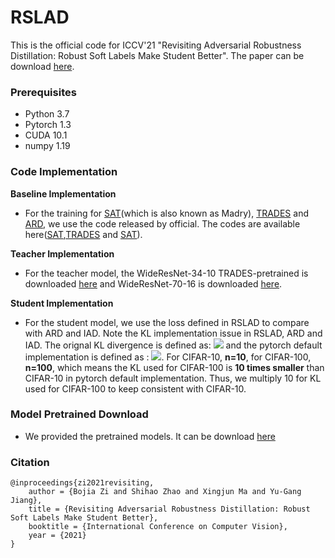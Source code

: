# RSLAD
This is the official code for ICCV'21 "Revisiting Adversarial Robustness Distillation: Robust Soft Labels Make Student Better". The paper can be download [here](https://arxiv.org/abs/2108.07969).

### Prerequisites
* Python 3.7
* Pytorch 1.3
* CUDA 10.1
* numpy 1.19

### Code Implementation
**Baseline Implementation**

* For the training for [SAT](https://arxiv.org/pdf/1706.06083.pdf)(which is also known as Madry), [TRADES](https://arxiv.or/pdf/1901.08573.pdf) and [ARD](https://arxiv.org/pdf/1905.09747.pdf), we use the code released by official. The codes are available here([SAT](https://github.com/MadryLab/cifar10_challenge),[TRADES](https://github.com/yaodongyu/TRADES) and [SAT](https://github.com/goldblum/AdversariallyRobustDistillation)).

**Teacher Implementation**

* For the teacher model, the WideResNet-34-10 TRADES-pretrained is downloaded [here](https://drive.google.com/file/d/10sHvaXhTNZGz618QmD5gSOAjO3rMzV33/view) and WideResNet-70-16 is downloaded [here](https://github.com/deepmind/deepmind-research/tree/master/adversarial_robustness).

**Student Implementation**

* For the student model, we use the loss defined in RSLAD to compare with ARD and IAD. Note the KL implementation issue in RSLAD, ARD and IAD. The orignal KL divergence is defined as: <img src="http://chart.googleapis.com/chart?cht=tx&chl= D_{KL} = -\sum_{i=0}^{n} P(i)ln(\frac{Q(i)}{P(i)})" style="border:none;"> and  the pytorch default implementation is defined as : <img src="http://chart.googleapis.com/chart?cht=tx&chl= D_{KL} = -\frac{1}{n}\cdot\sum_{i=0}^{n} P(i)ln(\frac{Q(i)}{P(i)})" style="border:none;">. For CIFAR-10, **n=10**, for CIFAR-100, **n=100**, which means the KL used for CIFAR-100 is **10 times smaller** than CIFAR-10 in pytorch default implementation. Thus, we multiply 10 for KL used for CIFAR-100 to keep consistent with CIFAR-10. 

### Model Pretrained Download
* We provided the pretrained models. It can be download [here](https://www.google.com/drive/)

### Citation
```
@inproceedings{zi2021revisiting, 
	author = {Bojia Zi and Shihao Zhao and Xingjun Ma and Yu-Gang Jiang}, 
	title = {Revisiting Adversarial Robustness Distillation: Robust Soft Labels Make Student Better}, 
	booktitle = {International Conference on Computer Vision},
	year = {2021}
}
```
